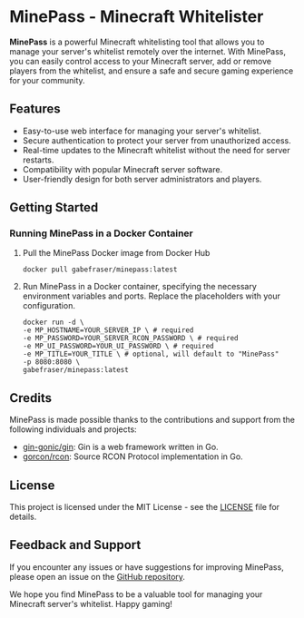 # MinePass - Minecraft Whitelister

**MinePass** is a powerful Minecraft whitelisting tool that allows you to manage your server's whitelist remotely over the internet. With MinePass, you can easily control access to your Minecraft server, add or remove players from the whitelist, and ensure a safe and secure gaming experience for your community.

## Features

- Easy-to-use web interface for managing your server's whitelist.
- Secure authentication to protect your server from unauthorized access.
- Real-time updates to the Minecraft whitelist without the need for server restarts.
- Compatibility with popular Minecraft server software.
- User-friendly design for both server administrators and players.

## Getting Started

### Running MinePass in a Docker Container

1. Pull the MinePass Docker image from Docker Hub
    ```shell
   docker pull gabefraser/minepass:latest
    ```
   
2. Run MinePass in a Docker container, specifying the necessary environment variables and ports. Replace the 
   placeholders with your configuration.
    ```shell
   docker run -d \
    -e MP_HOSTNAME=YOUR_SERVER_IP \ # required
    -e MP_PASSWORD=YOUR_SERVER_RCON_PASSWORD \ # required
    -e MP_UI_PASSWORD=YOUR_UI_PASSWORD \ # required
    -e MP_TITLE=YOUR_TITLE \ # optional, will default to "MinePass"
    -p 8080:8080 \
    gabefraser/minepass:latest
    ```

## Credits

MinePass is made possible thanks to the contributions and support from the following individuals and projects:

- [gin-gonic/gin](https://github.com/gin-gonic/gin): Gin is a web framework written in Go.
- [gorcon/rcon](https://github.com/gorcon/rcon): Source RCON Protocol implementation in Go.

## License

This project is licensed under the MIT License - see the [LICENSE](LICENSE) file for details.

## Feedback and Support

If you encounter any issues or have suggestions for improving MinePass, please open an issue on the [GitHub repository](https://github.com/yourusername/minepass/issues).

We hope you find MinePass to be a valuable tool for managing your Minecraft server's whitelist. Happy gaming!
